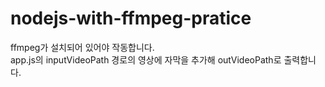 # nodejs-with-ffmpeg-pratice

ffmpeg가 설치되어 있어야 작동합니다.<br />
app.js의 inputVideoPath 경로의 영상에 자막을 추가해 outVideoPath로 출력합니다.
